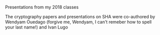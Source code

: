 Presentations from my 2018 classes

The cryptography papers and presentations on SHA were
co-authored by Wendyam Ouedago (forgive me, Wendyam, I can't
remeber how to spell your last name!) and Ivan Lugo
